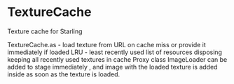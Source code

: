 # TextureCache

Texture cache for Starling 

TextureCache.as - load texture from URL on cache miss or provide it immediately if loaded
LRU - least recently used list of resources disposing keeping all recently used textures in cache
Proxy class ImageLoader can be added to stage immediately , and image with the loaded texture is added inside as soon as the texture is loaded. 
